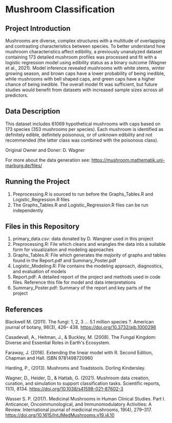# Mushroom Classification

## Project Introduction 

Mushrooms are diverse, complex structures with a multitude of overlapping and contrasting 
characteristics between species. To better understand how mushroom characteristics affect edibility, a 
previously unanalyzed dataset containing 173 detailed mushroom profiles was processed and fit with a 
logistic regression model using edibility status as a binary outcome (Wagner et al., 2021). Model 
inference revealed mushrooms with white stems, winter growing season, and brown caps have a lower
probability of being inedible, while mushrooms with bell shaped caps, and green caps have a higher 
chance of being inedible. The overall model fit was sufficient, but future studies would benefit from 
datasets with increased sample sizes across all predictors.

## Data Description

This dataset includes 61069 hypothetical mushrooms with caps based on 173 species (353 mushrooms
per species). Each mushroom is identified as definitely edible, definitely poisonous, or of
unknown edibility and not recommended (the latter class was combined with the poisonous class).

Original Owner and Doner: D. Wagner

For more about the data generation see: https://mushroom.mathematik.uni-marburg.de/files/

## Running the Project

1. Preprocessing.R is sourced to run before the Graphs_Tables.R and Logistic_Regression.R files
2. The Graphs_Tables.R and Logistic_Regression.R files can be run independently  

## Files in this Repository 
1. primary_data.csv: data donated by D. Wangner used in this project
2. Preprocessing.R: File which cleans and wrangles the data into a suitable form for visualizaiton and modeling approaches
3. Graphs_Tables.R: File which generates the *majority* of graphs and tables found in the Report.pdf and Summary_Poster.pdf
4. Logistic_Modeling.R: File contains the modeling approach, diagnostics, and evaluation of models
5. Report.pdf: A detailed report of the project and methods used in code files. Reference this file for model and data interpretations
6. Summary_Poster.pdf: Summary of the report and key parts of the project


## References

Blackwell M. (2011). The fungi: 1, 2, 3 ... 5.1 million species ?. American journal of botany, 98(3), 426–
438. https://doi.org/10.3732/ajb.1000298

Casadevall, A., Heitman, J., & Buckley, M. (2008). The Fungal Kingdom: Diverse and Essential Roles in 
Earth's Ecosystem.

Faraway, J. (2016). Extending the linear model with R. Second Edition, Chapman and Hall. ISBN 
9781498720960

Harding, P., (2013). Mushroms and Toadstools. Dorling Kindersley.

Wagner, D., Heider, D., & Hattab, G. (2021). Mushroom data creation, curation, and simulation to 
support classification tasks. Scientific reports, 11(1), 8134. https://doi.org/10.1038/s41598-021-87602-3

Wasser S. P. (2017). Medicinal Mushrooms in Human Clinical Studies. Part I. Anticancer, 
Oncoimmunological, and Immunomodulatory Activities: A Review. International journal of medicinal 
mushrooms, 19(4), 279–317. https://doi.org/10.1615/IntJMedMushrooms.v19.i4.10

